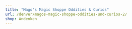 ```yaml
---
title: "Mago's Magic Shoppe Oddities & Curios"
url: /denver/magos-magic-shoppe-oddities-und-curios-2/
shop: Andenken
---
```

